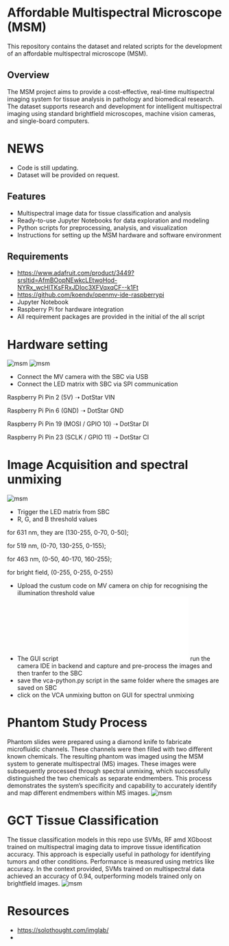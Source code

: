 # Affordable Multispectral Microscope (MSM)

This repository contains the dataset and related scripts for the development of an affordable multispectral microscope (MSM).

## Overview

The MSM project aims to provide a cost-effective, real-time multispectral imaging system for tissue analysis in pathology and biomedical research. The dataset supports research and development for intelligent multispectral imaging using standard brightfield microscopes, machine vision cameras, and single-board computers.

# NEWS
- Code is still updating.
- Dataset will be provided on request.
## Features

- Multispectral image data for tissue classification and analysis
- Ready-to-use Jupyter Notebooks for data exploration and modeling
- Python scripts for preprocessing, analysis, and visualization
- Instructions for setting up the MSM hardware and software environment

## Requirements
- https://www.adafruit.com/product/3449?srsltid=AfmBOopNEwkcLEtwoHod-NYRx_wcHlTKsFRxJDIoc3XFVqxqCF--k1Ft
- https://github.com/koendv/openmv-ide-raspberrypi 
- Jupyter Notebook
- Raspberry Pi for hardware integration
- All requirement packages are provided in the initial of the all script

# Hardware setting
![msm](circuit_connection.png)
![msm](system_1.png)
- Connect the MV camera with the SBC via USB
- Connect the LED matrix with SBC via SPI communication

Raspberry Pi Pin 2 (5V) ➝ DotStar VIN

Raspberry Pi Pin 6 (GND) ➝ DotStar GND

Raspberry Pi Pin 19 (MOSI / GPIO 10) ➝ DotStar DI

Raspberry Pi Pin 23 (SCLK / GPIO 11) ➝ DotStar CI

# Image Acquisition and spectral unmixing
![msm](gui.png)
- Trigger the LED matrix from SBC
- R, G, and B threshold values

 for 631 nm, they are (130-255, 0-70, 0-50); 
 
 for 519 nm, (0-70, 130-255, 0-155);
 
 for 463 nm, (0-50, 40-170, 160-255);
 
 for bright field, (0-255, 0-255, 0-255)
  
- Upload the custum code on MV camera on chip for recognising the illumination threshold value
- The GUI script ![msm](led_cam_vca.py)  run the camera IDE in backend and capture and pre-process the images and then tranfer to the SBC
- save the vca-python.py script in the same folder where the smages are saved on SBC
- click on the VCA unmixing button on GUI for spectral unmixing

# Phantom Study Process
Phantom slides were prepared using a diamond knife to fabricate microfluidic channels. These channels were then filled with two different known chemicals.
The resulting phantom was imaged using the MSM system to generate multispectral (MS) images. 
These images were subsequently processed through spectral unmixing, which successfully distinguished the two chemicals as separate endmembers. 
This process demonstrates the system’s specificity and capability to accurately identify and map different endmembers within MS images.
![msm](phantom_study.png)
# GCT Tissue Classification
The tissue classification models in this repo use SVMs, RF amd XGboost trained on multispectral imaging data to improve tissue identification accuracy.
This approach is especially useful in pathology for identifying tumors and other conditions. Performance is measured using metrics like accuracy. In the context provided, SVMs trained on multispectral data achieved an accuracy of 0.94, outperforming models trained only on brightfield images.
![msm](tissue_classification.png)

# Resources
- https://solothought.com/imglab/ 
- 


